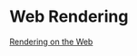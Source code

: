 # Web Rendering

[Rendering on the Web](https://developers.google.com/web/updates/2019/02/rendering-on-the-web)
